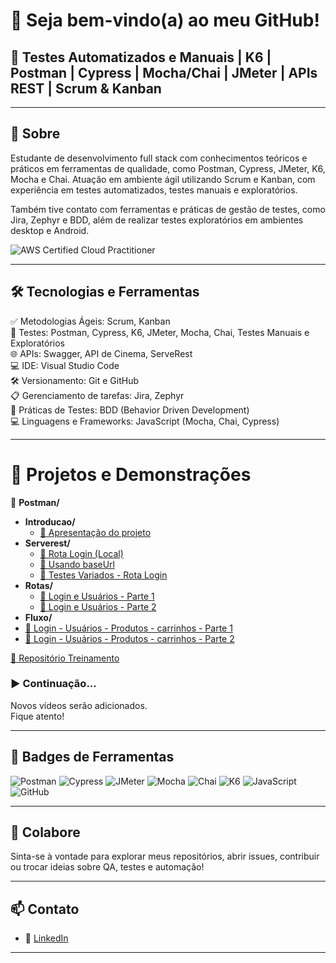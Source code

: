 # 👋 Seja bem-vindo(a) ao meu GitHub!

## 🎯 Testes Automatizados e Manuais | K6 | Postman | Cypress | Mocha/Chai | JMeter | APIs REST | Scrum & Kanban

---

## 🚀 Sobre  
Estudante de desenvolvimento full stack com conhecimentos teóricos e práticos em ferramentas de qualidade, como Postman, Cypress, JMeter, K6, Mocha e Chai. Atuação em ambiente ágil utilizando Scrum e Kanban, com experiência em testes automatizados, testes manuais e exploratórios.

Também tive contato com ferramentas e práticas de gestão de testes, como Jira, Zephyr e BDD, além de realizar testes exploratórios em ambientes desktop e Android.

![AWS Certified Cloud Practitioner](https://img.shields.io/badge/AWS-Certified_Cloud_Practitioner-232F3E?logo=amazonaws&logoColor=FF9900)

---

## 🛠️ Tecnologias e Ferramentas

✅ Metodologias Ágeis: Scrum, Kanban  
🧪 Testes: Postman, Cypress, K6, JMeter, Mocha, Chai, Testes Manuais e Exploratórios  
🌐 APIs: Swagger, API de Cinema, ServeRest  
💻 IDE: Visual Studio Code  
🛠️ Versionamento: Git e GitHub  
📋 Gerenciamento de tarefas: Jira, Zephyr  
📝 Práticas de Testes: BDD (Behavior Driven Development)  
💻 Linguagens e Frameworks: JavaScript (Mocha, Chai, Cypress)

---

# 📁 Projetos e Demonstrações

📁 **Postman/**
- **Introducao/**
  - [🔗 Apresentação do projeto](https://www.youtube.com/watch?v=eoCzjopsUoE)
- **Serverest/**
  - [🔗 Rota Login (Local)](https://www.youtube.com/watch?v=0_yl1yZts1Y)
  - [🔗 Usando baseUrl](https://www.youtube.com/watch?v=giwWS7E493I)
  - [🔗 Testes Variados - Rota Login](https://www.youtube.com/watch?v=E6Khs1VNomY)
- **Rotas/**
  - [🔗 Login e Usuários - Parte 1](https://www.youtube.com/watch?v=NNFEM741qw0)
  - [🔗 Login e Usuários - Parte 2](https://www.youtube.com/watch?v=RGbr76DwhVo)
 - **Fluxo/**
  - [🔗 Login - Usuários - Produtos - carrinhos - Parte 1](https://www.youtube.com/watch?v=QDy8ZcfStZ8)
  - [🔗 Login - Usuários - Produtos - carrinhos - Parte 2](https://www.youtube.com/watch?v=HNZEo0Q1Psk)

[🔗 Repositório Treinamento](https://github.com/Elibicalho86/Treinamento?tab=readme-ov-file)


### ▶️ Continuação...

Novos vídeos serão adicionados.  
Fique atento! 

---


## 🧩 Badges de Ferramentas

![Postman](https://img.shields.io/badge/Postman-FF6C37?logo=postman&logoColor=white)
![Cypress](https://img.shields.io/badge/Cypress-17202C?logo=cypress&logoColor=white)
![JMeter](https://img.shields.io/badge/JMeter-D22128?logo=apache&logoColor=white)
![Mocha](https://img.shields.io/badge/Mocha-8D6748?logo=mocha&logoColor=white)
![Chai](https://img.shields.io/badge/Chai-A30701?logo=chai&logoColor=white)
![K6](https://img.shields.io/badge/K6-7D64FF?logo=k6&logoColor=white)
![JavaScript](https://img.shields.io/badge/JavaScript-F7DF1E?logo=javascript&logoColor=black)
![GitHub](https://img.shields.io/badge/GitHub-100000?logo=github&logoColor=white)

---

## 🤝 Colabore

Sinta-se à vontade para explorar meus repositórios, abrir issues, contribuir ou trocar ideias sobre QA, testes e automação!

---

## 📫 Contato

- 💼 [LinkedIn](https://www.linkedin.com/in/eli-santos-61a71031a/)

---
